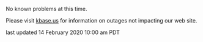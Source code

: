 No known problems at this time.

Please visit <a href="https://kbase.us">kbase.us</a> for information on outages not impacting our web site.

last updated 14 February 2020 10:00 am PDT
